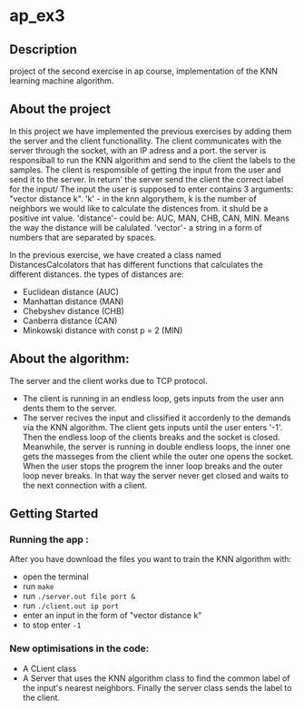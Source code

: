 # ap_ex3
## Description
project of the second exercise in ap course, implementation of the KNN learning machine algorithm.

 ## About the project
In this project we have implemented the previous exercises by adding them the server and the client functionallity. The client communicates with the server through the socket, with an IP adress and a port.
the server is responsiball to run the KNN algorithm and send to the client the labels to the samples. The client is respomsible of getting the input from the user and send it to the server. In return' the server send the client the correct label for the input/
The input the user is supposed to enter contains 3 arguments: "vector distance k".
'k' - in the knn algorythem, k is the number of neighbors we would like to calculate the distences from. it shuld be a positive int value.
'distance'- could be: AUC, MAN, CHB, CAN, MIN. Means the way the distance will be calulated.
'vector'- a string in a form of numbers that are separated by spaces.

In the previous exercise, we have created a class named DistancesCalcolators that has different functions that calculates the different distances.
  the types of distances are: 
  - Euclidean distance (AUC)
  - Manhattan distance (MAN)
  - Chebyshev distance (CHB)
  - Canberra distance (CAN)
  - Minkowski distance with const p = 2 (MIN)
  
   ## About the algorithm:
   The server and the client works due to TCP protocol.
   - The client is running in an endless loop, gets inputs from the user ann dents them to the server.
   - The server recives the input and clissified it accordenly to the demands via the KNN algorithm.
   The client gets inputs until the user enters '-1'. Then the endless loop of the clients breaks and the socket is closed.
   Meanwhile, the server is running in double endless loops,  the inner one gets the masseges from the client while the outer one opens the socket. When the user stops    the progrem the inner loop breaks and the outer loop never breaks. In that way the server never get closed and waits to the next connection with a client. 
 
 ## Getting Started
### Running  the app :
After you have download the files you want to train the KNN algorithm with:

 * open the terminal
 * run   ```make ```
 * run  ```./server.out file port &```
 * run  ```./client.out ip port```
 * enter an input in the form of "vector distance k" 
 * to stop enter ```-1```  


### New optimisations in the code:
- A CLient class 
- A Server that uses the KNN algorithm class to find the common label of the input's nearest neighbors. Finally the server class sends the label to the client.




